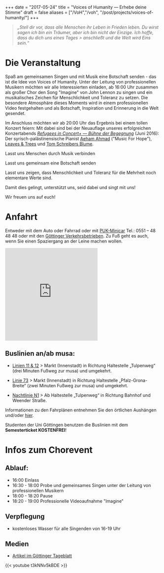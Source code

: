+++
date = "2017-05-24"
title = "Voices of Humanity ― Erhebe deine Stimme"
draft = false
aliases = ["/VoH","/voh",
            "/post/projects/voices-of-humanity/"]
+++

> *„Stell dir vor, dass alle Menschen ihr Leben in Frieden leben. Du wirst sagen ich bin ein Träumer, aber ich bin nicht der Einzige. Ich hoffe, dass du dich uns eines Tages > anschließt und die Welt wird Eins sein.“*

# Die Veranstaltung

Spaß am gemeinsamen Singen und mit Musik eine Botschaft senden - das ist die Idee von Voices of Humanity. Unter der Leitung von professionellen Musikern möchten wir alle Interessierten einladen, ab 16:00 Uhr zusammen als großer Chor den Song "Imagine" von John Lennon zu singen und ein musikalisches Zeichen für Menschlichkeit und Toleranz zu setzen. Die besondere Atmosphäre dieses Moments wird in einem professionellen Video festgehalten und als Botschaft, Inspiration und Erinnerung in die Welt gesendet.

Im Anschluss möchten wir ab 20:00 Uhr das Ergebnis bei einem tollen Konzert feiern: Mit dabei sind bei der Neuauflage unseres erfolgreichen Konzertabends [*Refugees in Concert+ ― Bühne der Begegnung*](/projects/refugees-concert/) (Juni 2016): Der syrisch-palästinensische Pianist [Aeham Ahmad](http://www.aeham-ahmad.com) ("Music For Hope"), [Leaves & Trees](https://facebook.com/leavesandtrees/) und [Tom Schreibers Blume](https://facebook.com/TomSchreibersBlume/).

Lasst uns Menschen durch Musik verbinden

Lasst uns gemeinsam eine Botschaft senden

Lasst uns zeigen, dass Menschlichkeit und Toleranz für die Mehrheit noch elementare Werte sind.

Damit dies gelingt, unterstützt uns, seid dabei und singt mit uns!

Wir freuen uns auf euch!

# Anfahrt

Entweder mit dem Auto oder Fahrrad oder mit [PUK-Minicar](http://www.puk-minicar.de/) Tel.: 0551 – 48 48 48 oder mit den [Göttinger Verkehrsbetrieben](http://www.goevb.de/). Zu Fuß geht es auch, wenn Sie einen Spaziergang an der Leine machen wollen.

<iframe src="https://www.google.com/maps/embed?pb=!1m18!1m12!1m3!1d2480.9906214760817!2d9.91350931577154!3d51.55007097964212!2m3!1f0!2f0!3f0!3m2!1i1024!2i768!4f13.1!3m3!1m2!1s0x47a4d4d2b1d34365%3A0x900f7cbc37ee4dd2!2smusa+e.V.!5e0!3m2!1sde!2sde!4v1495581544708" width="300" height="300" frameborder="0" style="border:0" allowfullscreen></iframe>

## Buslinien an/ab musa:

- [Linien 11 & 12](http://musa.de/files/linien_11-12.pdf) > Markt (Innenstadt) in Richtung Haltestelle „Tulpenweg“ (drei Minuten Fußweg zur musa) und umgekehrt.

- [Linie 73](http://musa.de/files/linie_73.pdf) > Markt (Innenstadt) in Richtung Haltestelle „Pfalz-Grona-Breite“ (zwei Minuten Fußweg zur musa) und umgekehrt.

- [Nachtlinie N1](http://musa.de/files/linie_n1.pdf) > Ab Haltestelle „Tulpenweg“ in Richtung Bahnhof und Weender Straße.

Informationen zu den Fahrplänen entnehmen Sie den örtlichen Aushängen und/oder [hier](http://fahrplaner.vsninfo.de/hafas/query.exe/dn).

Studenten der Uni Göttingen benutzen die Buslinien mit dem **Semesterticket KOSTENFREI**!

# Infos zum Chorevent

## Ablauf:

- 16:00 Einlass
- 16:30 - 18:00 Probe und gemeinsames Singen unter der Leitung von professionellen Musikern
- 18:00 - 18:20 Pause
- 18:20 - 19:00 Professionelle Videoaufnahme "Imagine"

## Verpflegung
- kostenloses Wasser für alle Singenden von 16-19 Uhr

## Medien
- [Artikel im Göttinger Tageblatt](http://www.goettinger-tageblatt.de/Campus/Goettingen/Kulturoffensive-plant-Gruppensingen-in-der-Musa-Goettingen)

 {{< youtube t3kNNv5kBDE >}}
